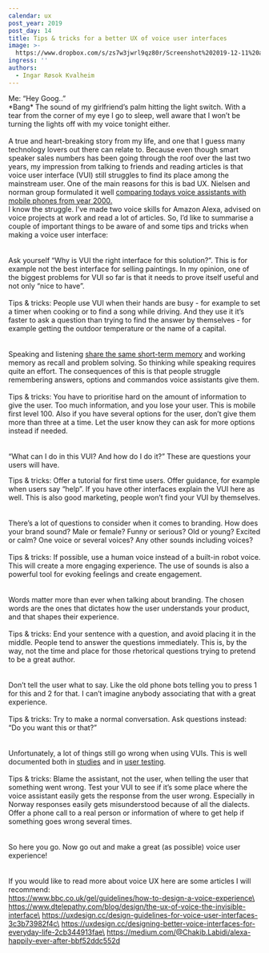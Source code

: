 ```yaml
---
calendar: ux
post_year: 2019
post_day: 14
title: Tips & tricks for a better UX of voice user interfaces
image: >-
  https://www.dropbox.com/s/zs7w3jwrl9qz80r/Screenshot%202019-12-11%20at%2018.27.03.png?dl=0
ingress: ''
authors:
  - Ingar Røsok Kvalheim
---
```

Me: “Hey Goog..”\
\*Bang\* The sound of my girlfriend’s palm hitting the light switch. With a tear from the corner of my eye I go to sleep, well aware that I won’t be turning the lights off with my voice tonight either. \
\
A true and heart-breaking story from my life, and one that I guess many technology lovers out there can relate to. Because even though smart speaker sales numbers has been going through the roof over the last two years, my impression from talking to friends and reading articles is that voice user interface (VUI) still struggles to find its place among the mainstream user. One of the main reasons for this is bad UX. Nielsen and norman group formulated it well [comparing todays voice assistants with mobile phones from year 2000.](https://www.nngroup.com/articles/intelligent-assistant-usability/)\
I know the struggle. I’ve made two voice skills for Amazon Alexa, advised on voice projects at work and read a lot of articles. So, I’d like to summarise a couple of important things to be aware of and some tips and tricks when making a voice user interface:\
\
\
Ask yourself “Why is VUI the right interface for this solution?”. This is for example not the best interface for selling paintings. In my opinion, one of the biggest problems for VUI so far is that it needs to prove itself useful and not only “nice to have”.\
\
Tips & tricks: People use VUI when their hands are busy - for example to set a timer when cooking or to find a song while driving. And they use it  it’s faster to ask a question than trying to find the answer by themselves - for example getting the outdoor temperature or the name of a capital. \
\
\
Speaking and listening [share the same short-term memory](https://www.cs.umd.edu/users/ben/papers/Shneiderman2000limits.pdf) and working memory as recall and problem solving. So thinking while speaking requires quite an effort. The consequences of this is that people struggle remembering answers, options and commandos voice assistants give them.\
\
Tips & tricks: You have to prioritise hard on the amount of information to give the user. Too much information, and you lose your user. This is mobile first level 100. Also if you have several options for the user, don’t give them more than three at a time. Let the user know they can ask for more options instead if needed.\
\
\
“What can I do in this VUI? And how do I do it?” These are questions your users will have.

Tips & tricks: Offer a tutorial for first time users. Offer guidance, for example when users say “help”. If you have other interfaces explain the VUI here as well. This is also good marketing, people won’t find your VUI by themselves.\
\
\
There’s a lot of questions to consider when it comes to branding. How does your brand sound? Male or female? Funny or serious? Old or young? Excited or calm? One voice or several voices? Any other sounds including voices? \
\
Tips & tricks: If possible, use a human voice instead of a built-in robot voice. This will create a more engaging experience. The use of sounds is also a powerful tool for evoking feelings and create engagement.\
\
\
Words matter more than ever when talking about branding. The chosen words are the ones that dictates how the user understands your product, and that shapes their experience.\
\
Tips & tricks: End your sentence with a question, and avoid placing it in the middle. People tend to answer the questions immediately. This is, by the way, not the time and place for those rhetorical questions trying to pretend to be a great author. \
\
\
Don’t tell the user what to say. Like the old phone bots telling you to press 1 for this and 2 for that. I can’t imagine anybody associating that with a great experience. \
\
Tips & tricks: Try to make a normal conversation. Ask questions instead: “Do you want this or that?”\
\
\
Unfortunately, a lot of things still go wrong when using VUIs. This is well documented both in [studies](http://www.cs.nott.ac.uk/~pszsr/files/porcheron-2018-voice-interfaces-in-everyday-life.pdf) and in [user testing](https://www.nngroup.com/articles/intelligent-assistant-usability/).\
\
Tips & tricks: Blame the assistant, not the user, when telling the user that something went wrong. Test your VUI to see if it’s some place where the voice assistant easily gets the response from the user wrong. Especially in Norway responses easily gets misunderstood because of all the dialects. Offer a phone call to a real person or information of where to get help if something goes wrong several times.\
\
\
So here you go. Now go out and make a great (as possible) voice user experience!\
\
\
If you would like to read more about voice UX here are some articles I will recommend:\
https://www.bbc.co.uk/gel/guidelines/how-to-design-a-voice-experience\
https://www.dtelepathy.com/blog/design/the-ux-of-voice-the-invisible-interface\
https://uxdesign.cc/design-guidelines-for-voice-user-interfaces-3c3b73982f4c\
https://uxdesign.cc/designing-better-voice-interfaces-for-everyday-life-2cb344913fae\
https://medium.com/@Chakib.Labidi/alexa-happily-ever-after-bbf52ddc552d
